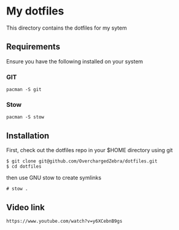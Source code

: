 # My dotfiles

This directory contains the dotfiles for my sytem

## Requirements

Ensure you have the following installed on your system

### GIT

```
pacman -S git
```

### Stow

```
pacman -S stow
```

## Installation

First, check out the dotfiles repo in your $HOME directory using git

```
$ git clone git@github.com/OverchargedZebra/dotfiles.git
$ cd dotfiles
```

then use GNU stow to create symlinks 

```
# stow .
```

## Video link

```
https://www.youtube.com/watch?v=y6XCebnB9gs
```
